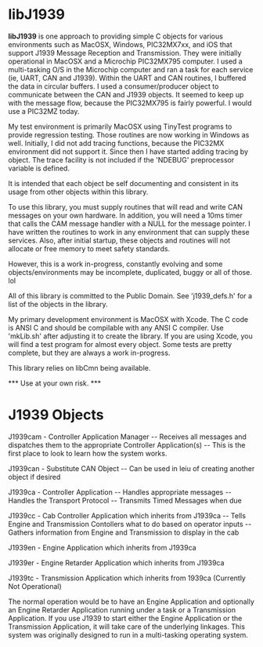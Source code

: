 
libJ1939
===============

**libJ1939** is one approach to providing simple C objects for
various environments such as MacOSX, Windows, PIC32MX7xx, and iOS
that support J1939 Message Reception and Transmission. They were
initially operational in MacOSX and a Microchip PIC32MX795
computer. I used a multi-tasking O/S in the Microchip computer
and ran a task for each service (ie, UART, CAN and J1939).
Within the UART and CAN routines, I buffered the data in circular
buffers. I used a consumer/producer object to communicate between
the CAN and J1939 objects. It seemed to keep up with the message
flow, because the PIC32MX795 is fairly powerful. I would use
a PIC32MZ today.

My test environment is primarily MacOSX using TinyTest programs to
provide regression testing. Those routines are now working in
Windows as well. Initially, I did not add tracing functions,
because the PIC32MX environment did not support it. Since then I
have started adding tracing by object. The trace facility is not
included if the 'NDEBUG' preprocessor variable is defined.

It is intended that each object be self documenting and consistent
in its usage from other objects within this library.

To use this library, you must supply routines that will read and
write CAN messages on your own hardware. In addition, you will
need a 10ms timer that calls the CAM message handler with a NULL
for the message pointer. I have written the routines to work in
any environment that can supply these services. Also, after initial
startup, these objects and routines will not allocate or free
memory to meet safety standards.

However, this is a work in-progress, constantly evolving and some
objects/environments may be incomplete, duplicated, buggy or all
of those. lol

All of this library is committed to the Public Domain.  See 
'j1939_defs.h' for a list of the objects in the library.

My primary development environment is MacOSX with Xcode. The C code
is ANSI C and should be compilable with any ANSI C compiler. Use
'mkLib.sh' after adjusting it to create the library. If you are
using Xcode, you will find a test program for almost every object.
Some tests are pretty complete, but they are always a work in-progress.

This library relies on libCmn being available.

*** Use at your own risk. ***



J1939 Objects
===============

J1939cam    -   Controller Application Manager
                --  Receives all messages and dispatches them to the
                    appropriate Controller Application(s)
                --  This is the first place to look to learn how the
                    system works.

J1939can    -   Substitute CAN Object
                --  Can be used in leiu of creating another object if 
                    desired

J1939ca     -   Controller Application
                --  Handles appropriate messages
                --  Handles the Transport Protocol
                --  Transmits Timed Messages when due

J1939cc     -   Cab Controller Application which inherits from J1939ca
                --  Tells Engine and Transmission Contollers what to
                    do based on operator inputs
                --  Gathers information from Engine and Transmission
                    to display in the cab

J1939en     -   Engine Application which inherits from J1939ca

J1939er     -   Engine Retarder Application which inherits from J1939ca

J1939tc     -   Transmission Application which inherits from 1939ca
                (Currently Not Operational)



The normal operation would be to have an Engine Application and optionally an 
Engine Retarder Application running under a task or a Transmission Application. 
If you use J1939 to start either the Engine Application or the Transmission 
Application, it will take care of the underlying linkages. This system was
originally designed to run in a multi-tasking operating system.



